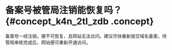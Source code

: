 # 备案号被管局注销能恢复吗？ {#concept_k4n_2tl_zdb .concept}

备案号一经注销，便不可恢复，且网站无法访问。建议尽快重新提交域名备案，待管局审核完成后，网站便可重新开通访问。

